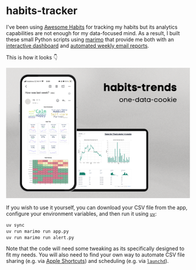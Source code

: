 # habits-tracker

I've been using [Awesome Habits](https://www.awesome-habits.com/) for tracking my habits
but its analytics capabilities are not enough for my data-focused mind.
As a result, I built these small Python scripts using [marimo](https://marimo.io/)
that provide me both with an [interactive dashboard](app.py) and
[automated weekly email reports](alert.py).

This is how it looks 👇

![screenshot](screenshot.png)

If you wish to use it yourself, you can download your CSV file from the app,
configure your environment variables, and then run it using [`uv`](https://github.com/astral-sh/uv):

```bash
uv sync
uv run marimo run app.py
uv run marimo run alert.py
```

Note that the code will need some tweaking as its specifically designed to fit my needs.
You will also need to find your own way to automate CSV file sharing
(e.g. via [Apple Shortcuts](https://support.apple.com/en-gb/guide/shortcuts/welcome/ios))
and scheduling
(e.g. via [`launchd`](https://support.apple.com/en-gb/guide/terminal/apdc6c1077b-5d5d-4d35-9c19-60f2397b2369/mac)).
